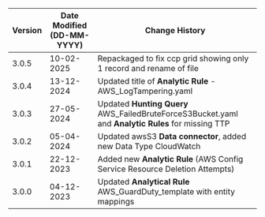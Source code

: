 | **Version** | **Date Modified (DD-MM-YYYY)** | **Change History**                          |
|-------------|--------------------------------|---------------------------------------------|
| 3.0.5       | 10-02-2025                     | Repackaged to fix ccp grid showing only 1 record and rename of file   |
| 3.0.4       | 13-12-2024                     | Updated title of **Analytic Rule** - AWS_LogTampering.yaml   |
| 3.0.3       | 27-05-2024                     | Updated **Hunting Query** AWS_FailedBruteForceS3Bucket.yaml and **Analytic Rules** for missing TTP   |
| 3.0.2       | 05-04-2024                     | Updated awsS3 **Data connector**, added new Data Type CloudWatch     |
| 3.0.1       | 22-12-2023                     | Added new **Analytic Rule** (AWS Config Service Resource Deletion Attempts)     |
| 3.0.0       | 04-12-2023                     | Updated **Analytical Rule**  AWS_GuardDuty_template with entity mappings     |